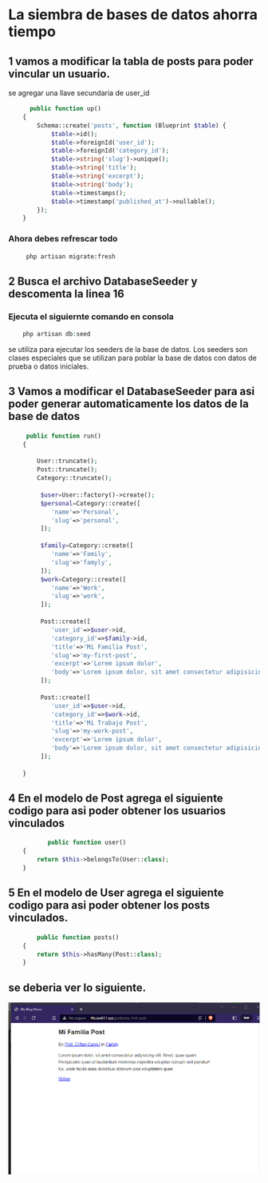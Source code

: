 # La siembra de bases de datos ahorra tiempo

## 1 vamos a modificar la tabla de posts para poder vincular un usuario.
se agregar una llave secundaria de user_id
```php
      public function up()
    {
        Schema::create('posts', function (Blueprint $table) {
            $table->id();
            $table->foreignId('user_id');
            $table->foreignId('category_id');
            $table->string('slug')->unique();
            $table->string('title');
            $table->string('excerpt');
            $table->string('body');
            $table->timestamps();
            $table->timestamp('published_at')->nullable();
        });
    }
```
### Ahora debes refrescar todo
```cmd
     php artisan migrate:fresh
```
## 2 Busca el archivo DatabaseSeeder y descomenta la linea 16
### Ejecuta el siguiernte comando en consola
```php
    php artisan db:seed
```
se utiliza para ejecutar los seeders de la base de datos. Los seeders son clases especiales que se utilizan para poblar la base de datos con datos de prueba o datos iniciales.

## 3 Vamos a modificar el DatabaseSeeder para asi poder generar automaticamente los datos de la base de datos

```php
     public function run()
    {

        User::truncate();
        Post::truncate();
        Category::truncate();

         $user=User::factory()->create();
         $personal=Category::create([
            'name'=>'Personal',
            'slug'=>'personal',
         ]);

         $family=Category::create([
            'name'=>'Family',
            'slug'=>'famyly',
         ]);
         $work=Category::create([
            'name'=>'Work',
            'slug'=>'work',
         ]);

         Post::create([
            'user_id'=>$user->id,
            'category_id'=>$family->id,
            'title'=>'Mi Familia Post',
            'slug'=>'my-first-post',
            'excerpt'=>'Lorem ipsum dolor',
            'body'=>'Lorem ipsum dolor, sit amet consectetur adipisicing elit. Amet, quae quam. Perspiciatis quae ut laudantium molestias expedita voluptas corrupti sint pariatur! Ex, unde facilis alias doloribus dolorum ipsa voluptatem quae.'
         ]);

         Post::create([
            'user_id'=>$user->id,
            'category_id'=>$work->id,
            'title'=>'Mi Trabajo Post',
            'slug'=>'my-work-post',
            'excerpt'=>'Lorem ipsum dolor',
            'body'=>'Lorem ipsum dolor, sit amet consectetur adipisicing elit. Amet, quae quam. Perspiciatis quae ut laudantium molestias expedita voluptas corrupti sint pariatur! Ex, unde facilis alias doloribus dolorum ipsa voluptatem quae.'
         ]);

    } 
```

## 4 En el modelo de Post agrega el siguiente codigo para asi poder obtener los usuarios vinculados
```php
           public function user()
    {
        return $this->belongsTo(User::class);
    }
```

## 5 En el modelo de User agrega el siguiente codigo para asi poder obtener los posts vinculados.
```php
        public function posts()
    {
        return $this->hasMany(Post::class);
    }
```
## se deberia ver lo siguiente.
![img](img/Taller%2027/web.png)